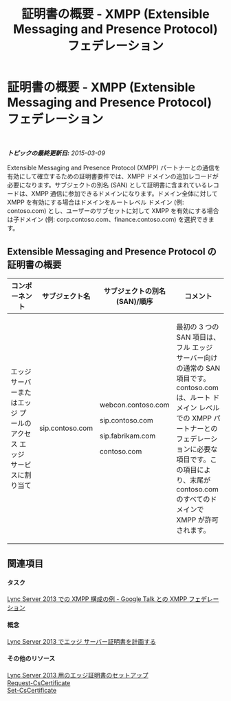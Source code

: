 ﻿---
title: 証明書の概要  - XMPP (Extensible Messaging and Presence Protocol) フェデレーション
TOCTitle: 証明書の概要  - XMPP (Extensible Messaging and Presence Protocol) フェデレーション
ms:assetid: b059a34e-99df-40af-91fe-fe2aa52841f6
ms:mtpsurl: https://technet.microsoft.com/ja-jp/library/JJ618374(v=OCS.15)
ms:contentKeyID: 49115243
ms.date: 05/19/2016
mtps_version: v=OCS.15
ms.translationtype: HT
---

# 証明書の概要 - XMPP (Extensible Messaging and Presence Protocol) フェデレーション

 

_**トピックの最終更新日:** 2015-03-09_

Extensible Messaging and Presence Protocol (XMPP) パートナーとの通信を有効にして確立するための証明書要件では、XMPP ドメインの追加レコードが必要になります。サブジェクトの別名 (SAN) として証明書に含まれているレコードは、XMPP 通信に参加できるドメインになります。ドメイン全体に対して XMPP を有効にする場合はドメインをルートレベル ドメイン (例: contoso.com) とし、ユーザーのサブセットに対して XMPP を有効にする場合は子ドメイン (例: corp.contoso.com、finance.contoso.com) を選択できます。

## Extensible Messaging and Presence Protocol の証明書の概要


<table>
<colgroup>
<col style="width: 25%" />
<col style="width: 25%" />
<col style="width: 25%" />
<col style="width: 25%" />
</colgroup>
<thead>
<tr class="header">
<th>コンポーネント</th>
<th>サブジェクト名</th>
<th>サブジェクトの別名 (SAN)/順序</th>
<th>コメント</th>
</tr>
</thead>
<tbody>
<tr class="odd">
<td><p>エッジ サーバーまたはエッジ プールのアクセス エッジ サービスに割り当て</p></td>
<td><p>sip.contoso.com</p></td>
<td><p>webcon.contoso.com</p>
<p>sip.contoso.com</p>
<p>sip.fabrikam.com</p>
<p>contoso.com</p></td>
<td><p>最初の 3 つの SAN 項目は、フル エッジ サーバー向けの通常の SAN 項目です。contoso.com は、ルート ドメイン レベルでの XMPP パートナーとのフェデレーションに必要な項目です。この項目により、末尾が contoso.com のすべてのドメインで XMPP が許可されます。</p></td>
</tr>
</tbody>
</table>


## 関連項目

#### タスク

[Lync Server 2013 での XMPP 構成の例 - Google Talk との XMPP フェデレーション](lync-server-2013-example-xmpp-configuration-–-xmpp-federation-with-google-talk.md)  

#### 概念

[Lync Server 2013 でエッジ サーバー証明書を計画する](lync-server-2013-plan-for-edge-server-certificates.md)  

#### その他のリソース

[Lync Server 2013 用のエッジ証明書のセットアップ](lync-server-2013-set-up-edge-certificates.md)  
[Request-CsCertificate](https://docs.microsoft.com/en-us/powershell/module/skype/Request-CsCertificate)  
[Set-CsCertificate](set-cscertificate.md)


